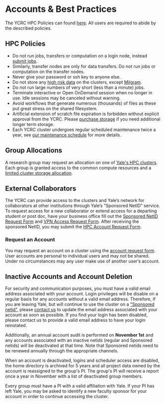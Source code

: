 # Accounts & Best Practices

The YCRC HPC Policies can found [here](https://research.computing.yale.edu/services/high-performance-computing/hpc-policies). All users are required to abide by the described policies.

## HPC Policies

* Do not run jobs, transfers or computation on a login node, instead [submit jobs](/clusters-at-yale/job-scheduling/).
* Similarly, transfer nodes are only for data transfers. Do not run jobs or computation on the transfer nodes.
* Never give your password or ssh key to anyone else.
* Do not store any [high risk data](https://cybersecurity.yale.edu/protectyourdata) on the clusters, except [Milgram](/clusters/milgram).
* Do not run large numbers of very short (less than a minute) jobs.
* Terminate interactive or Open OnDemand session when no longer in use. Idle sessions may be canceled without warning.
* Avoid workflows that generate numerous (thousands) of files as these put great stress on the shared filesystem.
* Artificial extension of scratch file expiration is forbidden without explicit approval from the YCRC. Please [purchase storage](/data/#purchase-additional-storage) if you need additional longer term storage.
* Each YCRC cluster undergoes regular scheduled maintenance twice a year, see [our maintenance schedule](/clusters/maintenance) for more details. 


## Group Allocations

A research group may request an allocation on one of [Yale's HPC clusters](/clusters). Each group is granted access to the common compute resources and a [limited cluster storage allocation](/data). 

## External Collaborators

The YCRC can provide access to the clusters and Yale’s network for collaborators at other institutions through Yale’s “Sponsored NetID” service. To request access for a new collaborator or extend access for a departing student or post doc, have your business office fill out the [Sponsored NetID Request Form](https://yale.service-now.com/it?id=service_offering&sys_id=6b4a8551db967e402de17ecfbf96193f) and [VPN Access Request Form](https://yale.service-now.com/it?id=service_offering&sys_id=c4684dcd6fbb31007ee2abcf9f3ee4f2). After receiving the sponsored NetID, you may submit the [HPC Account Request Form](https://research.computing.yale.edu/node/3822).

### Request an Account

You may request an account on a cluster using the [account request form](https://research.computing.yale.edu/account-request).  User accounts are personal to individual users and may not be shared. Under no circumstances may any user make use of another user’s account.

## Inactive Accounts and Account Deletion

For security and communication purposes, you must have a valid email address associated with your account. Login privileges will be disable on a regular basis for any accounts without a valid email address. Therefore, if you are leaving Yale, but will continue to use the cluster on a ["Sponsored netid"](https://research.computing.yale.edu/services/collaboration-support), please [contact us](/#get-help) to update the email address associated with your account as soon as possible. If you find your login has been disabled, please contact us to provide a valid email address to have your login reinstated.

Additionally, an annual account audit is performed on **November 1st** and any accounts associated with an inactive netids (regular and Sponsored netids) will be deactivated at that time. Note that Sponsored netids need to be renewed annually through the appropriate channels.

When an account is deactivated, logins and scheduler access are disabled, the home directory is archived for 5 years and all project data owned by the account is reassigned to the group's PI. The group's PI will receive a report once a year in November with a list of deactivated group members. 

Every group must have a PI with a valid affiliation with Yale. If your PI has left Yale, you may be asked to identify a new faculty sponsor for your account in order to continue accessing the cluster.

